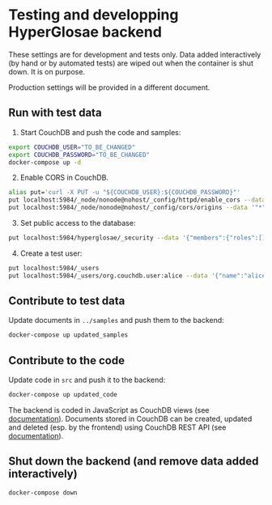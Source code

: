# Testing and developping HyperGlosae backend

These settings are for development and tests only.
Data added interactively (by hand or by automated tests) are wiped out when the
container is shut down. It is on purpose.

Production settings will be provided in a different document.

## Run with test data

1. Start CouchDB and push the code and samples:

  ```sh
  export COUCHDB_USER="TO_BE_CHANGED"
  export COUCHDB_PASSWORD="TO_BE_CHANGED"
  docker-compose up -d
  ```

2. Enable CORS in CouchDB.

  ```sh
  alias put='curl -X PUT -u "${COUCHDB_USER}:${COUCHDB_PASSWORD}"'
  put localhost:5984/_node/nonode@nohost/_config/httpd/enable_cors --data '"true"'
  put localhost:5984/_node/nonode@nohost/_config/cors/origins --data '"*"'
  ```

3. Set public access to the database:

  ```sh
  put localhost:5984/hyperglosae/_security --data '{"members":{"roles":[]},"admins":{"roles":["_admin"]}}'
  ```

4. Create a test user:

  ```sh
  put localhost:5984/_users
  put localhost:5984/_users/org.couchdb.user:alice --data '{"name":"alice", "password":"whiterabbit", "roles":[], "type":"user"}'
  ```

## Contribute to test data

Update documents in `../samples` and push them to the backend:

```sh
docker-compose up updated_samples
```

## Contribute to the code

Update code in `src` and push it to the backend:

```sh
docker-compose up updated_code
```

The backend is coded in JavaScript as CouchDB views (see [documentation](https://docs.couchdb.org/en/stable/ddocs/views/)). Documents stored in CouchDB can be created, updated and deleted (esp. by the frontend) using CouchDB REST API (see [documentation](https://docs.couchdb.org/en/stable/api/document/)).

## Shut down the backend (and remove data added interactively)

```sh
docker-compose down
```

